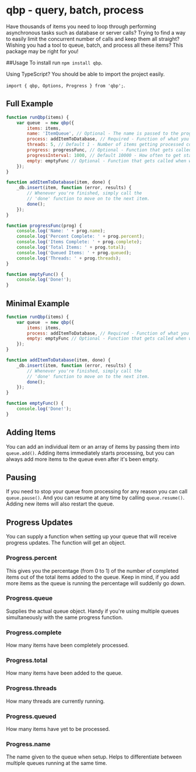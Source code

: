 # qbp - query, batch, process
Have thousands of items you need to loop through performing asynchronous tasks such as database or server calls? Trying to find a way to easily limit the concurrent number of calls and keep them all straight? Wishing you had a tool to queue, batch, and process all these items? This package may be right for you!

##Usage
To install run `npm install qbp`.

Using TypeScript? You should be able to import the project easily.

`import { qbp, Options, Progress } from 'qbp';`.

## Full Example
```js
function runQbp(items) {
    var queue  = new qbp({
        items: items,
        name: 'ItemQueue', // Optional - The name is passed to the progress function, helpful with multiple queues running simultaneously
        process: addItemToDatabase, // Required - Function of what you want to happen to each item. Gets passed the item and a callback function.
        threads: 5, // Default 1 - Number of items getting processed concurrently
        progress: progressFunc, // Optional - Function that gets called with status updates on how the process is going
        progressInterval: 1000, // Default 10000 - How often to get status updates in milliseconds
        empty: emptyFunc // Optional - Function that gets called when we're out of items
    });
}

function addItemToDatabase(item, done) {
    _db.insert(item, function (error, results) {
        // Whenever you're finished, simply call the
        // 'done' function to move on to the next item.
        done();
    });
}

function progressFunc(prog) {
    console.log('Name: ' + prog.name);
    console.log('Percent Complete: ' + prog.percent);
    console.log('Items Complete: ' + prog.complete);
    console.log('Total Items: ' + prog.total);
    console.log('Queued Items: ' + prog.queued);
    console.log('Threads: ' + prog.threads);
}

function emptyFunc() {
    console.log('Done!');
}
```

## Minimal Example
```js
function runQbp(items) {
    var queue  = new qbp({
        items: items,
        process: addItemToDatabase, // Required - Function of what you want to happen to each item. Gets passed the item and a callback function.
        empty: emptyFunc // Optional - Function that gets called when we're out of items
    });
}

function addItemToDatabase(item, done) {
    _db.insert(item, function (error, results) {
        // Whenever you're finished, simply call the
        // 'done' function to move on to the next item.
        done();
    });
}

function emptyFunc() {
    console.log('Done!');
}
```

## Adding Items
You can add an individual item or an array of items by passing them into `queue.add()`. Adding items immediately starts processing, but you can always add more items to the queue even after it's been empty.

## Pausing
If you need to stop your queue from processing for any reason you can call `queue.pause()`. And you can resume at any time by calling `queue.resume()`. Adding new items will also restart the queue.

## Progress Updates
You can supply a function when setting up your queue that will receive progress updates. The function will get an object.

### Progress.percent
This gives you the percentage (from 0 to 1) of the number of completed items out of the total items added to the queue. Keep in mind, if you add more items as the queue is running the percentage will suddenly go down.

### Progress.queue
Supplies the actual queue object. Handy if you're using multiple queues simultaneously with the same progress function.

### Progress.complete
How many items have been completely processed.

### Progress.total
How many items have been added to the queue.

### Progress.threads
How many threads are currently running.

### Progress.queued
How many items have yet to be processed.

### Progress.name
The name given to the queue when setup. Helps to differentiate between multiple queues running at the same time.
